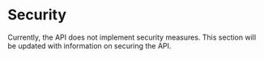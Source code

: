 # Security

Currently, the API does not implement security measures. This section will be updated with information on securing the API.